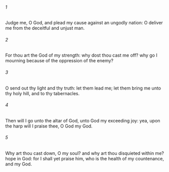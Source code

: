 ###### 1
Judge me, O God, and plead my cause against an ungodly nation: O deliver me from the deceitful and unjust man.

###### 2
For thou art the God of my strength: why dost thou cast me off? why go I mourning because of the oppression of the enemy?

###### 3
O send out thy light and thy truth: let them lead me; let them bring me unto thy holy hill, and to thy tabernacles.

###### 4
Then will I go unto the altar of God, unto God my exceeding joy: yea, upon the harp will I praise thee, O God my God.

###### 5
Why art thou cast down, O my soul? and why art thou disquieted within me? hope in God: for I shall yet praise him, who is the health of my countenance, and my God.

